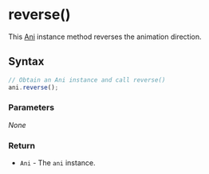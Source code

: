 # reverse\(\)

This [Ani](./) instance method reverses the animation direction.

## Syntax

```javascript
// Obtain an Ani instance and call reverse()
ani.reverse();
```

### Parameters

_None_

### Return

* `Ani` - The `ani` instance.

